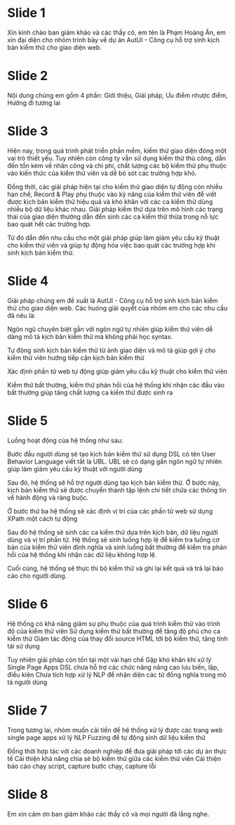 # Slide 1
Xin kính chào ban giám khảo và các thầy cô, em tên là Phạm Hoàng Ân, em xin đại diện cho nhóm trình bày về dự án AutUI - Công cụ hỗ trợ sinh kịch bản kiểm thử cho giao diện web.

# Slide 2
Nội dung chúng em gồm 4 phần: Giới thiệu, Giải pháp, Ưu điểm nhược điểm, Hướng đi tương lai

# Slide 3
Hiện nay, trong quá trình phát triển phần mềm, kiểm thử giao diện đóng một vai trò thiết yếu. Tuy nhiên còn công ty vẫn sử dụng kiểm thử thủ công, dẫn đến tốn kém về nhân công và chi phí, chất lượng các bộ kiểm thử phụ thuộc vào kiến thức của kiểm thử viên và dễ bỏ sót các trường hợp khó.

Đồng thời, các giải pháp hiện tại cho kiểm thử giao diện tự động còn nhiều hạn chế, Record & Play phụ thuộc vào kỹ năng của kiểm thử viên để viết được kịch bản kiểm thử hiệu quả và khó khăn với các ca kiểm thử dùng nhiều bộ dữ liệu khác nhau. Giải pháp kiểm thử dựa trên mô hình các trạng thái của giao diện thường dẫn đến sinh các ca kiểm thử thừa trong nỗ lực bao quát hết các trường hợp.

Từ đó dẫn đến nhu cầu cho một giải pháp giúp làm giảm yêu cầu kỹ thuật cho kiểm thử viên và giúp tự động hóa việc bao quát các trường hợp khi sinh kịch bản kiểm thử.

# Slide 4
Giải pháp chúng em đề xuất là AutUI - Công cụ hỗ trợ sinh kịch bản kiểm thử cho giao diện web. Các huóng giải quyết của nhóm em cho các nhu cầu đã nêu là:

Ngôn ngũ chuyên biệt gần với ngôn ngữ tự nhiên giúp kiểm thử viên dễ dàng mô tả kịch bản kiểm thử mà không phải học syntax.

Tự động sinh kịch bản kiểm thử từ ảnh giao diện và mô tả giúp gợi ý cho kiểm thử viên hướng tiếp cận kịch bản kiểm thử

Xác định phần tử web tự động giúp giảm yêu cầu kỹ thuật cho kiểm thử viên

Kiểm thử bất thường, kiểm thử phản hồi của hệ thống khi nhận các đầu vào bất thường giúp tăng chất lượng ca kiểm thử được sinh ra

# Slide 5
Luồng hoạt động của hệ thống như sau:

Bước đầu người dùng sẽ tạo kịch bản kiểm thử sử dụng DSL có tên User Behavior Language viết tắt là UBL. UBL sẽ có dạng gần ngôn ngữ tự nhiên giúp làm giảm yêu cầu kỹ thuật với người dùng

Sau đó, hệ thống sẽ hỗ trợ người dùng tạo kịch bản kiểm thử. Ở bước này, kịch bản kiểm thử sẽ được chuyển thành tập lệnh chi tiết chứa các thông tin về hành động và ràng buộc.

Ở bước thứ ba hệ thống sẽ xác định vị trí của các phần tử web sử dụng XPath một cách tự động

Sau đó hệ thống sẽ sinh các ca kiểm thử dựa trên kịch bản, dữ liệu người dùng và vị trí phần tử. Hệ thống sẽ sinh luồng hợp lệ để kiểm tra luồng cơ bản của kiểm thử viên định nghĩa và sinh luồng bất thường để kiểm tra phản hồi của hệ thống khi nhận các dữ liệu không hợp lệ.

Cuối cùng, hệ thống sẽ thực thi bộ kiểm thử và ghi lại kết quả và trả lại báo cáo cho người dùng.

# Slide 6
Hệ thống có khả năng giảm sự phụ thuộc của quá trình kiểm thử vào trình độ của kiểm thử viên
Sử dụng kiểm thử bất thường để tăng độ phủ cho ca kiểm thử
Giảm tác động của thay đổi source HTML tới bộ kiểm thử, tăng tính tái sử dụng

Tuy nhiên giải pháp còn tồn tại một vài hạn chế
Gặp khó khăn khi xử lý Single Page Apps
DSL chưa hỗ trợ các chức năng nâng cao lưu biến, lặp, điều kiện
Chưa tích hợp xử lý NLP để nhận diện các từ đồng nghĩa trong mô tả người dùng

# Slide 7
Trong tương lai, nhóm muốn cải tiến để hệ thống xử lý được các trang web single page apps
xử lý NLP
Fuzzing để tự động sinh dữ liệu kiểm thử

Đồng thời hợp tác với các doanh nghiệp để đưa giải pháp tới các dự án thực tế
Cải thiện khả năng chia sẻ bộ kiểm thử giữa các kiểm thử viên
Cải thiện báo cáo chạy script, capture bước chạy, capture lỗi

# Slide 8
Em xin cảm ơn ban giám khảo các thầy cô và mọi người đã lắng nghe.